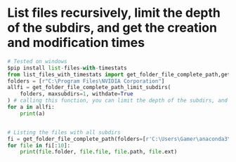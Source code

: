# List files recursively, limit the depth of the subdirs, and get the creation and modification times

```python
# Tested on windows 
$pip install list-files-with-timestats
from list_files_with_timestats import get_folder_file_complete_path,get_folder_file_complete_path_limit_subdirs
folders = [r"C:\Program Files\NVIDIA Corporation"]
allfi = get_folder_file_complete_path_limit_subdirs(
    folders, maxsubdirs=1, withdate=True
) # calling this function, you can limit the depth of the subdirs, and get the creation and modification times
for a in allfi:
    print(a)


# Listing the files with all subdirs 
fi = get_folder_file_complete_path(folders=[r'C:\Users\Gamer\anaconda3\bin',r"C:\yolovtest"])
for file in fi[:10]:
    print(file.folder, file.file, file.path, file.ext)
    
```




